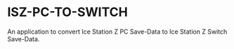 # ISZ-PC-TO-SWITCH
An application to convert Ice Station Z PC Save-Data to Ice Station Z Switch Save-Data.
